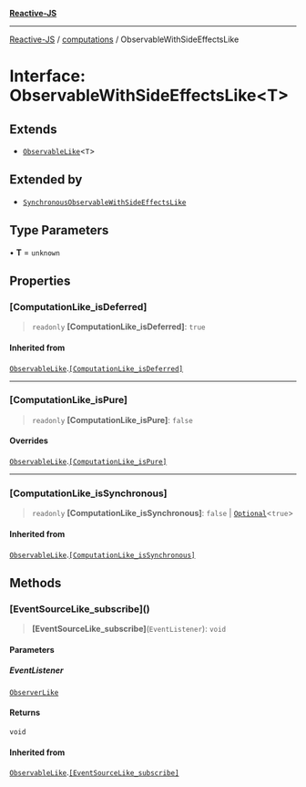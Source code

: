 [**Reactive-JS**](../../README.md)

***

[Reactive-JS](../../README.md) / [computations](../README.md) / ObservableWithSideEffectsLike

# Interface: ObservableWithSideEffectsLike\<T\>

## Extends

- [`ObservableLike`](ObservableLike.md)\<`T`\>

## Extended by

- [`SynchronousObservableWithSideEffectsLike`](SynchronousObservableWithSideEffectsLike.md)

## Type Parameters

• **T** = `unknown`

## Properties

### \[ComputationLike\_isDeferred\]

> `readonly` **\[ComputationLike\_isDeferred\]**: `true`

#### Inherited from

[`ObservableLike`](ObservableLike.md).[`[ComputationLike_isDeferred]`](ObservableLike.md#computationlike_isdeferred)

***

### \[ComputationLike\_isPure\]

> `readonly` **\[ComputationLike\_isPure\]**: `false`

#### Overrides

[`ObservableLike`](ObservableLike.md).[`[ComputationLike_isPure]`](ObservableLike.md#computationlike_ispure)

***

### \[ComputationLike\_isSynchronous\]

> `readonly` **\[ComputationLike\_isSynchronous\]**: `false` \| [`Optional`](../../functions/type-aliases/Optional.md)\<`true`\>

#### Inherited from

[`ObservableLike`](ObservableLike.md).[`[ComputationLike_isSynchronous]`](ObservableLike.md#computationlike_issynchronous)

## Methods

### \[EventSourceLike\_subscribe\]()

> **\[EventSourceLike\_subscribe\]**(`EventListener`): `void`

#### Parameters

##### EventListener

[`ObserverLike`](../../utils/interfaces/ObserverLike.md)

#### Returns

`void`

#### Inherited from

[`ObservableLike`](ObservableLike.md).[`[EventSourceLike_subscribe]`](ObservableLike.md#eventsourcelike_subscribe)
